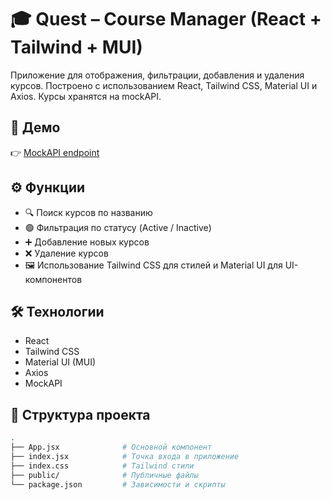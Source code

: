 # 🎓 Quest – Course Manager (React + Tailwind + MUI)

Приложение для отображения, фильтрации, добавления и удаления курсов. Построено с использованием React, Tailwind CSS, Material UI и Axios. Курсы хранятся на mockAPI.

## 🚀 Демо

👉 [MockAPI endpoint](https://68219e67259dad2655afd652.mockapi.io/finProject)

## ⚙️ Функции

- 🔍 Поиск курсов по названию
- 🟢 Фильтрация по статусу (Active / Inactive)
- ➕ Добавление новых курсов
- ❌ Удаление курсов
- 🖼️ Использование Tailwind CSS для стилей и Material UI для UI-компонентов

## 🛠️ Технологии

- React
- Tailwind CSS
- Material UI (MUI)
- Axios
- MockAPI

## 📁 Структура проекта

```bash
.
├── App.jsx              # Основной компонент
├── index.jsx            # Точка входа в приложение
├── index.css            # Tailwind стили
├── public/              # Публичные файлы
└── package.json         # Зависимости и скрипты
